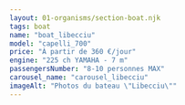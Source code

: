 ```yaml
---
layout: 01-organisms/section-boat.njk
tags: boat
name: "boat_libecciu"
model: "capelli_700"
price: "À partir de 360 €/jour"
engine: "225 ch YAMAHA - 7 m"
passengersNumber: "8-10 personnes MAX"
carousel_name: "carousel_libecciu"
imageAlt: "Photos du bateau \"Libecciu\""
---
```

